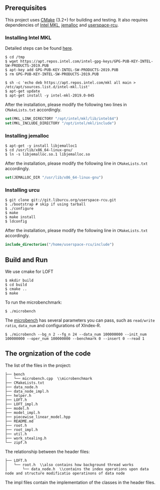 ## Prerequisites
This project uses [CMake](https://cmake.org/) (3.2+) for building and testing.
It also requires dependencies of [Intel MKL](https://software.intel.com/en-us/mkl), [jemalloc](https://github.com/jemalloc/jemalloc) and [userspace-rcu](https://github.com/urcu/userspace-rcu).

### Installing Intel MKL
Detailed steps can be found [here](https://software.intel.com/en-us/articles/installing-intel-free-libs-and-python-apt-repo).

```shell
$ cd /tmp
$ wget https://apt.repos.intel.com/intel-gpg-keys/GPG-PUB-KEY-INTEL-SW-PRODUCTS-2019.PUB
$ apt-key add GPG-PUB-KEY-INTEL-SW-PRODUCTS-2019.PUB
$ rm GPG-PUB-KEY-INTEL-SW-PRODUCTS-2019.PUB

$ sh -c 'echo deb https://apt.repos.intel.com/mkl all main > /etc/apt/sources.list.d/intel-mkl.list'
$ apt-get update
$ apt-get install -y intel-mkl-2019.0-045
```

After the installation, please modify the following two lines in `CMakeLists.txt` accordingly.

```cmake
set(MKL_LINK_DIRECTORY "/opt/intel/mkl/lib/intel64")
set(MKL_INCLUDE_DIRECTORY "/opt/intel/mkl/include")
```

### Installing jemalloc
```shell
$ apt-get -y install libjemalloc1
$ cd /usr/lib/x86_64-linux-gnu/
$ ln -s libjemalloc.so.1 libjemalloc.so
```

After the installation, please modify the following line in `CMakeLists.txt` accordingly.

```cmake
set(JEMALLOC_DIR "/usr/lib/x86_64-linux-gnu")
```

### Installing urcu

```shell
$ git clone git://git.liburcu.org/userspace-rcu.git
$ ./bootstrap # skip if using tarball
$ ./configure
$ make
$ make install
$ ldconfig
```
After the installation, please modify the following line in `CMakeLists.txt` accordingly.

```cmake
include_directories("/home/userspace-rcu/include")
```

## Build and Run

We use cmake for LOFT 

```shell
$ mkdir build
$ cd build
$ cmake ..
$ make
```

To run the microbenchmark:

```shell
$ ./microbench
```

The [microbench](microbench.cpp) has several parameters you can pass, such as `read/write ratio`, `data_num` and configurations of XIndex-R.

```shell
$ ./microbench --bg_n 2 --fg_n 24 --data_num 100000000 --init_num 100000000 --oper_num 100000000 --benchmark 0 --insert 0 --read 1
```
## The orgnization of the code
The list of the files in the project:
```
├── bench
│   └── microbench.cpp  \\microbenchmark
├── CMakeLists.txt
├── data_node.h
├── data_node_impl.h
├── helper.h
├── LOFT.h
├── LOFT_impl.h
├── model.h
├── model_impl.h
├── piecewise_linear_model.hpp
├── README.md
├── root.h
├── root_impl.h
├── util.h
├── work_stealing.h
└── zipf.h
```
The relationship between the header files:
```
├── LOFT.h
│   └── root.h  \\also contains how background thread works
│       └── data_node.h  \\contains the index operations upon data node and structure modificatio operatinons of data node
```
The impl files contain the implementation of the classes in the header files.


